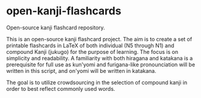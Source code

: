 # open-kanji-flashcards
Open-source kanji flashcard repository.

This is an open-source kanji flashcard project. The aim is to create a set of printable flashcards in LaTeX of both individual (N5 through N1) and compound Kanji (jukugo) for the purpose of learning. The focus is on simplicity and readability. A familiarity with both hiragana and katakana is a prerequisite for full use as kun'yomi and furigana-like pronounciation will be written in this script, and on'yomi will be written in katakana.

The goal is to utilize crowdsourcing in the selection of compound kanji in order to best reflect commonly used words.
